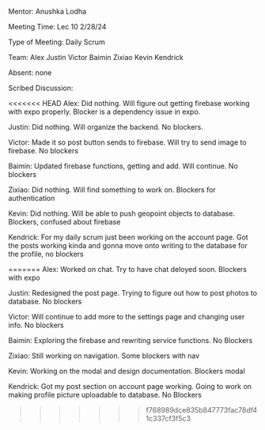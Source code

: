 Mentor: Anushka Lodha

Meeting Time: Lec 10 2/28/24

Type of Meeting: Daily Scrum

Team: Alex Justin Victor Baimin Zixiao Kevin Kendrick

Absent: none

Scribed Discussion:

<<<<<<< HEAD
Alex: Did nothing. Will figure out getting firebase working with expo properly. Blocker is a dependency issue in expo.

Justin: Did nothing. Will organize the backend. No blockers.

Victor: Made it so post button sends to firebase. Will try to send image to firebase. No blockers

Baimin: Updated firebase functions, getting and add. Will continue. No blockers

Zixiao: Did nothing. Will find something to work on. Blockers for authentication

Kevin: Did nothing. Will be able to push geopoint objects to database. Blockers, confused about firebase

Kendrick: For my daily scrum just been working on the account page. Got the posts working kinda and gonna move onto writing to the database for the profile, no blockers

=======
Alex: Worked on chat. Try to have chat deloyed soon. Blockers with expo

Justin: Redesigned the post page. Trying to figure out how to post photos to database. No blockers

Victor: Will continue to add more to the settings page and changing user info. No blockers

Baimin: Exploring the firebase and rewriting service functions. No Blockers

Zixiao: Still working on navigation. Some blockers with nav

Kevin: Working on the modal and design documentation. Blockers modal

Kendrick: Got my post section on account page working. Going to work on making profile picture uploadable to database. No Blockers
>>>>>>> f768989dce835b847773fac78df41c337cf3f5c3
